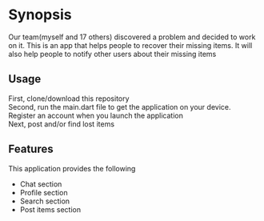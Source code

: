 # Synopsis
Our team(myself and 17 others) discovered a problem and decided to work on it.
This is an app that helps people to recover their missing items.
It will also help people to notify other users about their missing items

## Usage
First, clone/download this repository
<br />Second, run the main.dart file to get the application on your device.
<br />Register an account when you launch the application
<br />Next, post and/or find lost items

## Features
This application provides the following
* Chat section
* Profile section
* Search section
* Post items section
